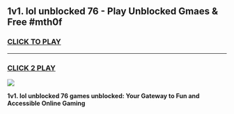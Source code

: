 
## 1v1. lol unblocked 76 - Play Unblocked Gmaes & Free #mth0f
<h3>
<a href="https://news.freeplayer.one?title=1v1._lol_unblocked_76&ref=24F">CLICK TO PLAY</a></h3>
<hr>

<h3>
<a href="https://news.freeplayer.one?title=1v1._lol_unblocked_76&ref=24F">CLICK 2 PLAY</a>
  
</h3>

<a href="https://news.freeplayer.one?title=1v1._lol_unblocked_76&ref=24F/"><img src="https://clearcache.store/games.png"></a>


**1v1. lol unblocked 76 games unblocked: Your Gateway to Fun and Accessible Online Gaming**
